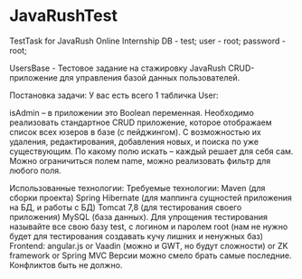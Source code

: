 # JavaRushTest
TestTask for JavaRush Online Internship
DB - test;
user - root;
password - root;

UsersBase - Тестовое задание на стажировку JavaRush
CRUD-приложение для управления базой данных пользователей.

Постановка задачи:
У вас есть всего 1 табличка User:

isAdmin – в приложении это Boolean переменная.
Необходимо реализовать стандартное CRUD приложение, которое отображаем список всех юзеров в базе (с пейджингом). С возможностью их удаления, редактирования, добавления новых, и поиска по уже существующим.
По какому полю искать – каждый решает для себя сам. Можно ограничиться полем name, можно реализовать фильтр для любого поля.

Использованные технологии:
Требуемые технологии:
Maven (для сборки проекта)
Spring
Hibernate (для маппинга сущностей приложения на БД, и работы с БД)
Tomcat 7,8 (для тестирования своего приложения)
MySQL (база данных). Для упрощения тестирования называйте все свою базу test, с логином и паролем root (нам не нужно будет для тестирования создавать кучу лишних и ненужных баз)
Frontend: angular.js or Vaadin (можно и GWT, но будут сложности) or ZK framework or Spring MVC
Версии можно смело брать самые последние. Конфликтов быть не должно.
